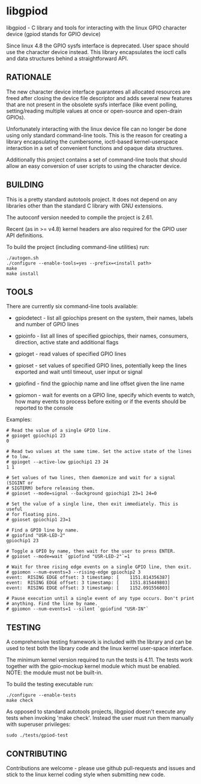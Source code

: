 libgpiod
========

  libgpiod - C library and tools for interacting with the linux GPIO
             character device (gpiod stands for GPIO device)

Since linux 4.8 the GPIO sysfs interface is deprecated. User space should use
the character device instead. This library encapsulates the ioctl calls and
data structures behind a straightforward API.

RATIONALE
---------

The new character device interface guarantees all allocated resources are
freed after closing the device file descriptor and adds several new features
that are not present in the obsolete sysfs interface (like event polling,
setting/reading multiple values at once or open-source and open-drain GPIOs).

Unfortunately interacting with the linux device file can no longer be done
using only standard command-line tools. This is the reason for creating a
library encapsulating the cumbersome, ioctl-based kernel-userspace interaction
in a set of convenient functions and opaque data structures.

Additionally this project contains a set of command-line tools that should
allow an easy conversion of user scripts to using the character device.

BUILDING
--------

This is a pretty standard autotools project. It does not depend on any
libraries other than the standard C library with GNU extensions.

The autoconf version needed to compile the project is 2.61.

Recent (as in >= v4.8) kernel headers are also required for the GPIO user
API definitions.

To build the project (including command-line utilities) run:

    ./autogen.sh
    ./configure --enable-tools=yes --prefix=<install path>
    make
    make install

TOOLS
-----

There are currently six command-line tools available:

* gpiodetect - list all gpiochips present on the system, their names, labels
               and number of GPIO lines

* gpioinfo   - list all lines of specified gpiochips, their names, consumers,
               direction, active state and additional flags

* gpioget    - read values of specified GPIO lines

* gpioset    - set values of specified GPIO lines, potentially keep the lines
               exported and wait until timeout, user input or signal

* gpiofind   - find the gpiochip name and line offset given the line name

* gpiomon    - wait for events on a GPIO line, specify which events to watch,
               how many events to process before exiting or if the events
               should be reported to the console

Examples:

    # Read the value of a single GPIO line.
    # gpioget gpiochip1 23
    0

    # Read two values at the same time. Set the active state of the lines
    # to low.
    # gpioget --active-low gpiochip1 23 24
    1 1

    # Set values of two lines, then daemonize and wait for a signal (SIGINT or
    # SIGTERM) before releasing them.
    # gpioset --mode=signal --background gpiochip1 23=1 24=0

    # Set the value of a single line, then exit immediately. This is useful
    # for floating pins.
    # gpioset gpiochip1 23=1

    # Find a GPIO line by name.
    # gpiofind "USR-LED-2"
    gpiochip1 23

    # Toggle a GPIO by name, then wait for the user to press ENTER.
    # gpioset --mode=wait `gpiofind "USR-LED-2"`=1

    # Wait for three rising edge events on a single GPIO line, then exit.
    # gpiomon --num-events=3 --rising-edge gpiochip2 3
    event:  RISING EDGE offset: 3 timestamp: [    1151.814356387]
    event:  RISING EDGE offset: 3 timestamp: [    1151.815449803]
    event:  RISING EDGE offset: 3 timestamp: [    1152.091556803]

    # Pause execution until a single event of any type occurs. Don't print
    # anything. Find the line by name.
    # gpiomon --num-events=1 --silent `gpiofind "USR-IN"`

TESTING
-------

A comprehensive testing framework is included with the library and can be
used to test both the library code and the linux kernel user-space interface.

The minimum kernel version required to run the tests is 4.11. The tests work
together with the gpio-mockup kernel module which must be enabled. NOTE: the
module must not be built-in.

To build the testing executable run:

    ./configure --enable-tests
    make check

As opposed to standard autotools projects, libgpiod doesn't execute any tests
when invoking 'make check'. Instead the user must run them manually with
superuser privileges:

    sudo ./tests/gpiod-test

CONTRIBUTING
------------

Contributions are welcome - please use github pull-requests and issues and
stick to the linux kernel coding style when submitting new code.
